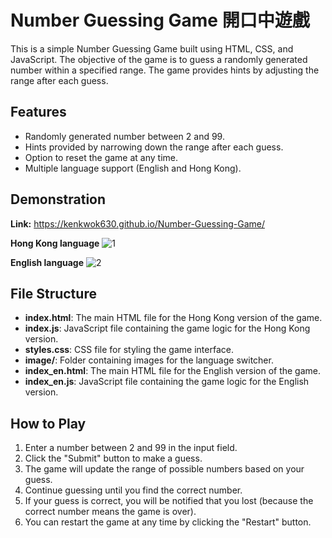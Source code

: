 # Number Guessing Game 開口中遊戲

This is a simple Number Guessing Game built using HTML, CSS, and JavaScript. The objective of the game is to guess a randomly generated number within a specified range. The game provides hints by adjusting the range after each guess.

## Features

- Randomly generated number between 2 and 99.
- Hints provided by narrowing down the range after each guess.
- Option to reset the game at any time.
- Multiple language support (English and Hong Kong).

## Demonstration

**Link:** https://kenkwok630.github.io/Number-Guessing-Game/

**Hong Kong language**
![1](https://github.com/user-attachments/assets/2437665a-7c43-42c5-9ad0-b6fa83fd0a53)

**English language**
![2](https://github.com/user-attachments/assets/d874f536-9f90-4214-8e95-b2bed8035048)

## File Structure

- **index.html**: The main HTML file for the Hong Kong version of the game.
- **index.js**: JavaScript file containing the game logic for the Hong Kong version.
- **styles.css**: CSS file for styling the game interface.
- **image/**: Folder containing images for the language switcher.
- **index_en.html**: The main HTML file for the English version of the game.
- **index_en.js**: JavaScript file containing the game logic for the English version.

## How to Play

1. Enter a number between 2 and 99 in the input field.
2. Click the "Submit" button to make a guess.
3. The game will update the range of possible numbers based on your guess.
4. Continue guessing until you find the correct number.
5. If your guess is correct, you will be notified that you lost (because the correct number means the game is over).
6. You can restart the game at any time by clicking the "Restart" button.
